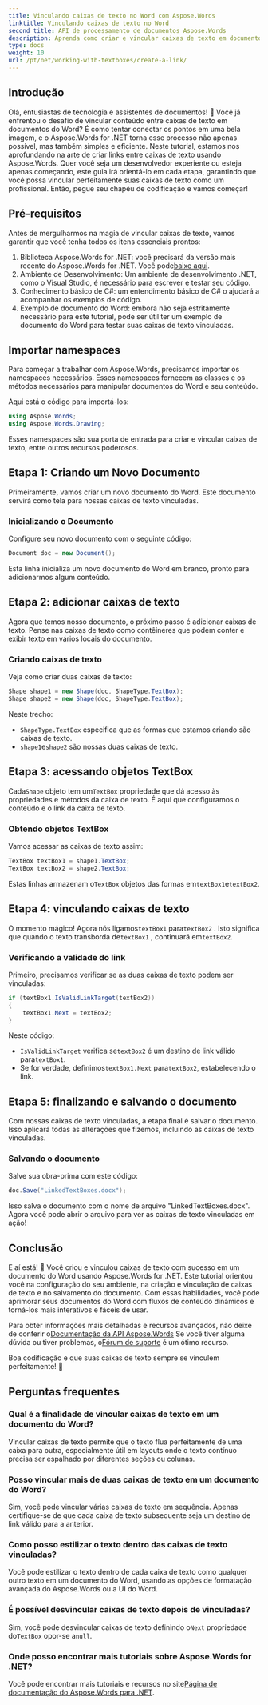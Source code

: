 ```yaml
---
title: Vinculando caixas de texto no Word com Aspose.Words
linktitle: Vinculando caixas de texto no Word
second_title: API de processamento de documentos Aspose.Words
description: Aprenda como criar e vincular caixas de texto em documentos do Word usando Aspose.Words for .NET. Siga nosso guia completo para uma personalização perfeita de documentos!
type: docs
weight: 10
url: /pt/net/working-with-textboxes/create-a-link/
---
```

## Introdução

Olá, entusiastas de tecnologia e assistentes de documentos! 🌟 Você já enfrentou o desafio de vincular conteúdo entre caixas de texto em documentos do Word? É como tentar conectar os pontos em uma bela imagem, e o Aspose.Words for .NET torna esse processo não apenas possível, mas também simples e eficiente. Neste tutorial, estamos nos aprofundando na arte de criar links entre caixas de texto usando Aspose.Words. Quer você seja um desenvolvedor experiente ou esteja apenas começando, este guia irá orientá-lo em cada etapa, garantindo que você possa vincular perfeitamente suas caixas de texto como um profissional. Então, pegue seu chapéu de codificação e vamos começar!

## Pré-requisitos

Antes de mergulharmos na magia de vincular caixas de texto, vamos garantir que você tenha todos os itens essenciais prontos:

1. Biblioteca Aspose.Words for .NET: você precisará da versão mais recente do Aspose.Words for .NET. Você pode[baixe aqui](https://releases.aspose.com/words/net/).
2. Ambiente de Desenvolvimento: Um ambiente de desenvolvimento .NET, como o Visual Studio, é necessário para escrever e testar seu código.
3. Conhecimento básico de C#: um entendimento básico de C# o ajudará a acompanhar os exemplos de código.
4. Exemplo de documento do Word: embora não seja estritamente necessário para este tutorial, pode ser útil ter um exemplo de documento do Word para testar suas caixas de texto vinculadas.

## Importar namespaces

Para começar a trabalhar com Aspose.Words, precisamos importar os namespaces necessários. Esses namespaces fornecem as classes e os métodos necessários para manipular documentos do Word e seu conteúdo.

Aqui está o código para importá-los:

```csharp
using Aspose.Words;
using Aspose.Words.Drawing;
```

Esses namespaces são sua porta de entrada para criar e vincular caixas de texto, entre outros recursos poderosos.

## Etapa 1: Criando um Novo Documento

Primeiramente, vamos criar um novo documento do Word. Este documento servirá como tela para nossas caixas de texto vinculadas.

### Inicializando o Documento

Configure seu novo documento com o seguinte código:

```csharp
Document doc = new Document();
```

Esta linha inicializa um novo documento do Word em branco, pronto para adicionarmos algum conteúdo.

## Etapa 2: adicionar caixas de texto

Agora que temos nosso documento, o próximo passo é adicionar caixas de texto. Pense nas caixas de texto como contêineres que podem conter e exibir texto em vários locais do documento.

### Criando caixas de texto

Veja como criar duas caixas de texto:

```csharp
Shape shape1 = new Shape(doc, ShapeType.TextBox);
Shape shape2 = new Shape(doc, ShapeType.TextBox);
```

Neste trecho:
- `ShapeType.TextBox` especifica que as formas que estamos criando são caixas de texto.
- `shape1`e`shape2` são nossas duas caixas de texto.

## Etapa 3: acessando objetos TextBox

 Cada`Shape` objeto tem um`TextBox` propriedade que dá acesso às propriedades e métodos da caixa de texto. É aqui que configuramos o conteúdo e o link da caixa de texto.

### Obtendo objetos TextBox

Vamos acessar as caixas de texto assim:

```csharp
TextBox textBox1 = shape1.TextBox;
TextBox textBox2 = shape2.TextBox;
```

 Estas linhas armazenam o`TextBox` objetos das formas em`textBox1`e`textBox2`.

## Etapa 4: vinculando caixas de texto

 O momento mágico! Agora nós ligamos`textBox1` para`textBox2` . Isto significa que quando o texto transborda de`textBox1` , continuará em`textBox2`.

### Verificando a validade do link

Primeiro, precisamos verificar se as duas caixas de texto podem ser vinculadas:

```csharp
if (textBox1.IsValidLinkTarget(textBox2))
{
    textBox1.Next = textBox2;
}
```

Neste código:
- `IsValidLinkTarget` verifica se`textBox2` é um destino de link válido para`textBox1`.
-  Se for verdade, definimos`textBox1.Next` para`textBox2`, estabelecendo o link.

## Etapa 5: finalizando e salvando o documento

Com nossas caixas de texto vinculadas, a etapa final é salvar o documento. Isso aplicará todas as alterações que fizemos, incluindo as caixas de texto vinculadas.

### Salvando o documento

Salve sua obra-prima com este código:

```csharp
doc.Save("LinkedTextBoxes.docx");
```

Isso salva o documento com o nome de arquivo "LinkedTextBoxes.docx". Agora você pode abrir o arquivo para ver as caixas de texto vinculadas em ação!

## Conclusão

E aí está! 🎉 Você criou e vinculou caixas de texto com sucesso em um documento do Word usando Aspose.Words for .NET. Este tutorial orientou você na configuração do seu ambiente, na criação e vinculação de caixas de texto e no salvamento do documento. Com essas habilidades, você pode aprimorar seus documentos do Word com fluxos de conteúdo dinâmicos e torná-los mais interativos e fáceis de usar.

 Para obter informações mais detalhadas e recursos avançados, não deixe de conferir o[Documentação da API Aspose.Words](https://reference.aspose.com/words/net/) Se você tiver alguma dúvida ou tiver problemas, o[Fórum de suporte](https://forum.aspose.com/c/words/8) é um ótimo recurso.

Boa codificação e que suas caixas de texto sempre se vinculem perfeitamente! 🚀

## Perguntas frequentes

### Qual é a finalidade de vincular caixas de texto em um documento do Word?
Vincular caixas de texto permite que o texto flua perfeitamente de uma caixa para outra, especialmente útil em layouts onde o texto contínuo precisa ser espalhado por diferentes seções ou colunas.

### Posso vincular mais de duas caixas de texto em um documento do Word?
Sim, você pode vincular várias caixas de texto em sequência. Apenas certifique-se de que cada caixa de texto subsequente seja um destino de link válido para a anterior.

### Como posso estilizar o texto dentro das caixas de texto vinculadas?
Você pode estilizar o texto dentro de cada caixa de texto como qualquer outro texto em um documento do Word, usando as opções de formatação avançada do Aspose.Words ou a UI do Word.

### É possível desvincular caixas de texto depois de vinculadas?
 Sim, você pode desvincular caixas de texto definindo o`Next` propriedade do`TextBox` opor-se a`null`.

### Onde posso encontrar mais tutoriais sobre Aspose.Words for .NET?
 Você pode encontrar mais tutoriais e recursos no site[Página de documentação do Aspose.Words para .NET](https://reference.aspose.com/words/net/).